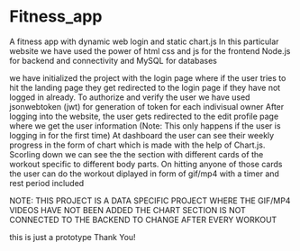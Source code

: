 # Fitness_app
A fitness app with dynamic web login and static chart.js
In this particular website we have used the power of html css and js for the frontend
Node.js for backend and connectivity
and MySQL for databases

we have initialized the project with the login page where if the user tries to hit the landing page they get redirected to the login page if they have not logged in already. To authorize and verify the user we have  used jsonwebtoken (jwt)  for generation of token for each indivisual owner
After logging into the website, the user gets redirected to the edit profile page where we get the user information (Note: This only happens if the user is logging in for the first time)
At dashboard the user can see their weekly progress in the form of chart which is made with the help of Chart.js. 
Scorling down we can see the the section with different cards of the workout specific to different body parts. On hitting anyone of those cards the user can do the workout diplayed in form of gif/mp4 with a timer and rest period included

NOTE: THIS PROJECT IS A DATA SPECIFIC PROJECT WHERE THE GIF/MP4 VIDEOS HAVE NOT BEEN ADDED
THE CHART SECTION IS NOT CONNECTED TO THE BACKEND TO CHANGE AFTER EVERY WORKOUT

this is just a prototype
Thank You!
